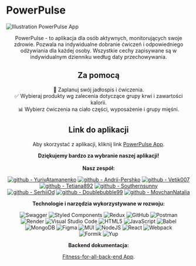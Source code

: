 # PowerPulse

![Illustration PowerPulse App](./assets/Sign%20In-min.png)</br>

<div align="center">
PowerPulse - to aplikacja dla osób aktywnych, monitorujących swoje zdrowie. Pozwala na indywidualne dobranie ćwiczeń i odpowiedniego odżywiania dla każdej osoby. Wszystkie cechy zapisywane są w indywidualnym dzienniku według daty przechowywania.

## Za pomocą

📅 Zaplanuj swój jadłospis i ćwiczenia.</br> ✅ Wybieraj produkty wg zalecenia
dotyczące grupy krwi i zawartości kalorii.</br> 📊 Wybierz ćwiczenia na ciało
części, wyposażenie i grupy mięśni.

## Link do aplikacji

Aby skorzystać z aplikacji, kliknij link
[PowerPulse App](https://yuriyatamanenko.github.io/GachiClub/signin).

<div align="center"><b>Dziękujemy bardzo za wybranie naszej aplikacji!</b>
</br></br><div>

<div align="center"><b>Nasz zespół:</b></br>

[![github - YuriyAtamanenko](https://img.shields.io/badge/github-YuriyAtamanenko-2ea44f?logo=github)](https://github.com/YuriyAtamanenko)
[![github - Andrii-Pershko](https://img.shields.io/badge/github-AndriiPershko-2ea44f?logo=github)](https://github.com/Andrii-Pershko)
[![github - Vetik007](https://img.shields.io/badge/github-Vetik007-2ea44f?logo=github)](https://github.com/Vetik007)
[![github - Tetiana892](https://img.shields.io/badge/github-Tetiana892-2ea44f?logo=github)](https://github.com/Tetiana892)
[![github - Southernsunny](https://img.shields.io/badge/github-Southernsunny-2ea44f?logo=github)](https://github.com/Southernsunny)</br>
[![github - SerhiiOd](https://img.shields.io/badge/github-SerhiiOd-2ea44f?logo=github)](https://github.com/SerhiiOd)
[![github - Doublebubble99](https://img.shields.io/badge/github-Doublebubble99-2ea44f?logo=github)](https://github.com/Doublebubble99)
[![github - MovchanNatalia](https://img.shields.io/badge/github-MovchanNatalia-2ea44f?logo=github)](https://github.com/MovchanNatalia)

</div>

<div align="center">
<b>Technologie i narzędzia wykorzystywane w rozwoju:</b></br>

![Swagger](https://img.shields.io/badge/-Swagger-%23Clojure?style=for-the-badge&logo=swagger&logoColor=white)
![Styled Components](https://img.shields.io/badge/styled--components-DB7093?style=for-the-badge&logo=styled-components&logoColor=white)
![Redux](https://img.shields.io/badge/redux-%23593d88.svg?style=for-the-badge&logo=redux&logoColor=white)
![GitHub](https://img.shields.io/badge/github-%23121011.svg?style=for-the-badge&logo=github&logoColor=white)
![Postman](https://img.shields.io/badge/Postman-FF6C37?style=for-the-badge&logo=postman&logoColor=white)</br>
![Render](https://img.shields.io/badge/Render-%46E3B7.svg?style=for-the-badge&logo=render&logoColor=white)
![Visual Studio Code](https://img.shields.io/badge/Visual%20Studio%20Code-0078d7.svg?style=for-the-badge&logo=visual-studio-code&logoColor=white)
![HTML5](https://img.shields.io/badge/html5-%23E34F26.svg?style=for-the-badge&logo=html5&logoColor=white)
![JavaScript](https://img.shields.io/badge/javascript-%23323330.svg?style=for-the-badge&logo=javascript&logoColor=%23F7DF1E)
![Babel](https://img.shields.io/badge/Babel-F9DC3e?style=for-the-badge&logo=babel&logoColor=black)</br>
![MongoDB](https://img.shields.io/badge/MongoDB-%234ea94b.svg?style=for-the-badge&logo=mongodb&logoColor=white)
![Figma](https://img.shields.io/badge/figma-%23F24E1E.svg?style=for-the-badge&logo=figma&logoColor=white)
![MUI](https://img.shields.io/badge/MUI-%230081CB.svg?style=for-the-badge&logo=mui&logoColor=white)
![NodeJS](https://img.shields.io/badge/node.js-6DA55F?style=for-the-badge&logo=node.js&logoColor=white)
![React](https://img.shields.io/badge/react-%2320232a.svg?style=for-the-badge&logo=react&logoColor=%2361DAFB)
![Webpack](https://img.shields.io/badge/webpack-%238DD6F9.svg?style=for-the-badge&logo=webpack&logoColor=black)</br>
![Formik](https://img.shields.io/badge/formik-%238DD6F9.svg?style=for-the-badge&logo=formik&logoColor=blue)
![Yup](https://img.shields.io/badge/Yup-FF6C37?style=for-the-badge&logo=yup&logoColor=white)

</div>

<div align="center">
<b>Backend dokumentacja:</b></br>

[Fitness-for-all-back-end App](https://github.com/alexkorpol/fitness-for-all-back-end).
